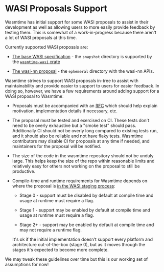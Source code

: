# WASI Proposals Support

Wasmtime has initial support for some WASI proposals to assist in their
development as well as allowing users to more easily provide feedback by testing
them. This is somewhat of a work-in-progress because there aren't a lot of WASI
proposals at this time.

Currently supported WASI proposals are:

* [The base WASI specification](https://github.com/webassembly/wasi) - the
  `snapshot` directory is supported by the [`wasmtime-wasi`
  crate](https://docs.rs/wasmtime-wasi/0.21.0/wasmtime_wasi/)

* [The wasi-nn proposal](https://github.com/WebAssembly/wasi-nn) - the
  `ephemeral` directory with the wasi-nn APIs.

Wasmtime strives to support WASI proposals in-tree to assist with
maintainability and provide easier to support to users for easier feedback. In
doing so, however, we have a few requirements around adding support for a WASI
proposal to Wasmtime:

* Proposals must be accompanied with an
  [RFC](https://github.com/bytecodealliance/rfcs) which should help explain
  motivation, implementation details if necessary, etc.

* The proposal must be tested and exercised on CI. These tests don't need to be
  overly exhaustive but a "smoke test" should pass. Additionally CI should not
  be overly long compared to existing tests run, and it should also be reliable
  and not have flaky tests. Wasmtime contributors may disable CI for proposals
  at any time if needed, and maintainers for the proposal will be notified.

* The size of the code in the wasmtime repository should not be unduly large.
  This helps keep the size of the repo within reasonable limits and relatively
  easy for others not working on the proposal to still be productive.

* Compile-time and runtime requirements for Wasmtime depends on where the
  proposal is [in the WASI staging
  process](https://github.com/WebAssembly/WASI/blob/master/docs/Process.md):

  * Stage 0 - support must be disabled by default at compile time and usage at
    runtime must require a flag.

  * Stage 1 - support may be enabled by default at compile time and usage at
    runtime must require a flag.

  * Stage 2+ - support may be enabled by default at compile time and may not
    require a runtime flag.

  It's ok if the initial implementation doesn't support every platform and
  architecture out-of-the-box (stage 0), but as it moves through the stages it's
  expected to become more complete.

We may tweak these guidelines over time but this is our working set of
assumptions for now!
